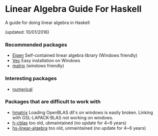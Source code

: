 # Linear Algebra Guide For Haskell
A guide for doing linear algebra in Haskell

(updated: 10/01/2016)

### Recommended packages
* [Eigen](https://hackage.haskell.org/package/eigen)
  Self-contained linear algebra library (Windows friendly)
* [Vec](https://github.com/sedillard/Vec)
  Easy installation on Windows
* [matrix](https://github.com/Daniel-Diaz/matrix)
  (windows friendly)

### Interesting packages
* [numerical](https://github.com/wellposed/numerical)

### Packages that are difficult to work with
* [hmatrix](https://github.com/albertoruiz/hmatrix)
  Loading OpenBLAS dll's on windows is easily broken.
  Linking with GSL-LAPACK-BLAS not working on windows.
* [h-cblas](https://github.com/cartazio/hs-cblas)
  too old, ubmaintained (no update for 4~6 years)
* [hs-linear-algebra](https://github.com/patperry/hs-linear-algebra)
  too old, unmaintained (no update for 4~6 years)
